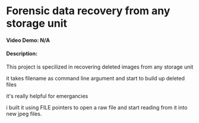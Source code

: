 # Forensic data recovery from any storage unit
#### Video Demo:  N/A
#### Description:
This project is specilized in recovering deleted images from any storage unit

it takes filename as command line argument and start to build up deleted files

it's really helpful for emergancies

i built it using FILE pointers to open a raw file and start reading from it into new jpeg files.

